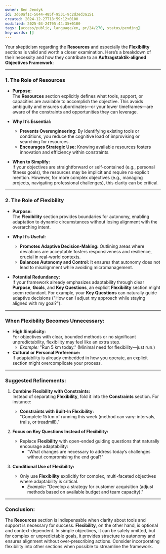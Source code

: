 ```yaml
---
owner: Ben Jendyk
id: 3d60af1c-5044-485f-9531-9c2d3ed3a151
created: 2024-12-27T18:59:12+0100
modified: 2025-03-24T05:44:35+0100
tags: [access/public, language/en, pr/24/270, status/pending]
key-words: []
---
```


Your skepticism regarding the **Resources** and especially the **Flexibility** sections is valid and worth a closer examination. Here’s a breakdown of their necessity and how they contribute to an **Auftragstaktik-aligned Objectives Framework**:

---

### 1. **The Role of Resources**
   - **Purpose:**  
     The **Resources** section explicitly defines what tools, support, or capacities are available to accomplish the objective. This avoids ambiguity and ensures subordinates—or your lower timeframes—are aware of the constraints and opportunities they can leverage.  
   - **Why It’s Essential:**  
     - **Prevents Overengineering:** By identifying existing tools or conditions, you reduce the cognitive load of improvising or searching for resources.  
     - **Encourages Strategic Use:** Knowing available resources fosters innovation and efficiency within constraints.  

   - **When to Simplify:**  
     If your objectives are straightforward or self-contained (e.g., personal fitness goals), the resources may be implicit and require no explicit mention. However, for more complex objectives (e.g., managing projects, navigating professional challenges), this clarity can be critical.  

---

### 2. **The Role of Flexibility**
   - **Purpose:**  
     The **Flexibility** section provides boundaries for autonomy, enabling adaptation to dynamic circumstances without losing alignment with the overarching intent.  
   - **Why It’s Useful:**  
     - **Promotes Adaptive Decision-Making:** Outlining areas where deviations are acceptable fosters responsiveness and resilience, crucial in real-world contexts.  
     - **Balances Autonomy and Control:** It ensures that autonomy does not lead to misalignment while avoiding micromanagement.

   - **Potential Redundancy:**  
     If your framework already emphasizes adaptability through clear **Purpose**, **Goals**, and **Key Questions**, an explicit **Flexibility** section might seem redundant. For example, your **Key Questions** can naturally guide adaptive decisions ("How can I adjust my approach while staying aligned with my goal?").  

---

### When Flexibility Becomes Unnecessary:
   - **High Simplicity:**  
     For objectives with clear, bounded methods or no significant unpredictability, flexibility may feel like an extra step.  
     - *Example:* "Run 5 km today." (Minimal need for flexibility—just run.)
   - **Cultural or Personal Preference:**  
     If adaptability is already embedded in how you operate, an explicit section might overcomplicate your process.  

---

### Suggested Refinements:

1. **Combine Flexibility with Constraints:**  
   Instead of separating **Flexibility**, fold it into the **Constraints** section. For instance:  
   - **Constraints with Built-In Flexibility:**  
     "Complete 15 km of running this week (method can vary: intervals, trails, or treadmill)."  

2. **Focus on Key Questions Instead of Flexibility:**  
   - Replace **Flexibility** with open-ended guiding questions that naturally encourage adaptability:  
     - "What changes are necessary to address today’s challenges without compromising the end goal?"

3. **Conditional Use of Flexibility:**  
   - Only use **Flexibility** explicitly for complex, multi-faceted objectives where adaptability is critical.  
     - *Example:* "Develop a strategy for customer acquisition (adjust methods based on available budget and team capacity)."

---

### Conclusion:
The **Resources** section is indispensable when clarity about tools and support is necessary for success. **Flexibility,** on the other hand, is optional and context-dependent. In simple objectives, it can be safely omitted, but for complex or unpredictable goals, it provides structure to autonomy and ensures alignment without over-prescribing actions. Consider incorporating flexibility into other sections when possible to streamline the framework.